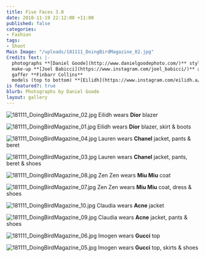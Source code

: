 ```yaml
---
title: Five Faces 3.0
date: 2018-11-19 22:12:00 +11:00
published: false
categories:
- Fashion
tags:
- Shoot
Main Image: "/uploads/181111_DoingBirdMagazine_02.jpg"
Credits Text: |-
  photographs **[Daniel Goode](http://www.danielgoodephoto.com/)** styling **[Miguel Urbina Tan](https://www.instagram.com/miguelurbinatan/)** hair **[Joel Forman](https://www.instagram.com/joelforman/)** at **[Lion Artist Management](https://www.instagram.com/lionartistmanagement/)**
  make-up **[Joel Babicci](https://www.instagram.com/joel_babicci/)** at **[Work Agency](https://www.instagram.com/workagency/)**
  gaffer **Finbarr Collins**
  models (top to bottom) **[Eilidh](https://www.instagram.com/eilidh.a/)** and **[Lauren Stevenson](https://www.instagram.com/laurenstevenson13/)** at **[IMG](https://www.instagram.com/imgmodels/)**, **Zen Zen** at **Kult**, **Claudia Lamprea** at **Chic** and **Imogen** at **Priscillas**
is featured?: true
blurb: Photographs by Daniel Goode
layout: gallery
---
```


![181111_DoingBirdMagazine_02.jpg](/uploads/181111_DoingBirdMagazine_02.jpg)
Eilidh wears **Dior** blazer

![181111_DoingBirdMagazine_01.jpg](/uploads/181111_DoingBirdMagazine_01.jpg)
Eilidh wears **Dior** blazer, skirt & boots

![181111_DoingBirdMagazine_04.jpg](/uploads/181111_DoingBirdMagazine_04.jpg)
Lauren wears **Chanel** jacket, pants & beret

![181111_DoingBirdMagazine_03.jpg](/uploads/181111_DoingBirdMagazine_03.jpg)
Lauren wears **Chanel** jacket, pants, beret & shoes

![181111_DoingBirdMagazine_08.jpg](/uploads/181111_DoingBirdMagazine_08.jpg)
Zen Zen wears **Miu Miu** coat

![181111_DoingBirdMagazine_07.jpg](/uploads/181111_DoingBirdMagazine_07.jpg)
Zen Zen wears **Miu Miu** coat, dress & shoes

![181111_DoingBirdMagazine_10.jpg](/uploads/181111_DoingBirdMagazine_10.jpg)
Claudia wears **Acne** jacket

![181111_DoingBirdMagazine_09.jpg](/uploads/181111_DoingBirdMagazine_09.jpg)
Claudia wears **Acne** jacket, pants & shoes

![181111_DoingBirdMagazine_06.jpg](/uploads/181111_DoingBirdMagazine_06.jpg)
Imogen wears **Gucci** top

![181111_DoingBirdMagazine_05.jpg](/uploads/181111_DoingBirdMagazine_05.jpg)
Imogen wears **Gucci** top, skirts & shoes
